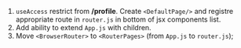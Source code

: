 1. `useAccess` restrict from **/profile**. Create `<DefaultPage/>` and registre appropriate route in `router.js` in bottom of jsx components list.
2. Add ability to extend `App.js` with children.
3. Move `<BrowserRouter>` to `<RouterPages>` (from `App.js` to `router.js`);
